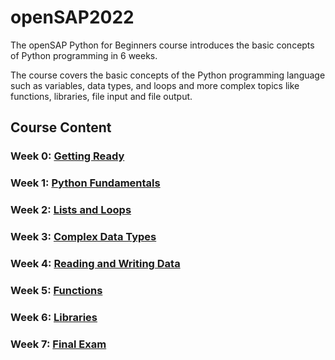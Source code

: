 # openSAP2022

The openSAP Python for Beginners course introduces the basic concepts of Python programming in 6 weeks.

The course covers the basic concepts of the Python programming language such as variables, data types, and loops and more complex topics like functions, libraries, file input and file output.

## Course Content

### Week 0: [Getting Ready](Week0)
### Week 1: [Python Fundamentals](Week1)
### Week 2: [Lists and Loops](Week2)
### Week 3: [Complex Data Types](Week3)
### Week 4: [Reading and Writing Data](Week4)
### Week 5: [Functions](Week5)
### Week 6: [Libraries](Week6)
### Week 7: [Final Exam](Exam)